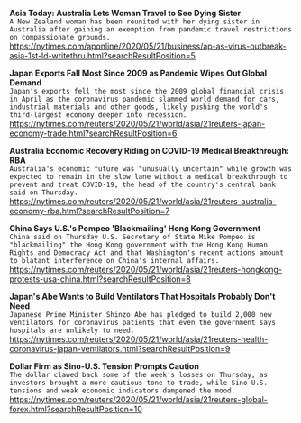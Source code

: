 **Asia Today: Australia Lets Woman Travel to See Dying Sister**\
`A New Zealand woman has been reunited with her dying sister in Australia after gaining an exemption from pandemic travel restrictions on compassionate grounds.`\
https://nytimes.com/aponline/2020/05/21/business/ap-as-virus-outbreak-asia-1st-ld-writethru.html?searchResultPosition=5

**Japan Exports Fall Most Since 2009 as Pandemic Wipes Out Global Demand**\
`Japan's exports fell the most since the 2009 global financial crisis in April as the coronavirus pandemic slammed world demand for cars, industrial materials and other goods, likely pushing the world's third-largest economy deeper into recession.`\
https://nytimes.com/reuters/2020/05/21/world/asia/21reuters-japan-economy-trade.html?searchResultPosition=6

**Australia Economic Recovery Riding on COVID-19 Medical Breakthrough: RBA**\
`Australia's economic future was "unusually uncertain" while growth was expected to remain in the slow lane without a medical breakthrough to prevent and treat COVID-19, the head of the country's central bank said on Thursday.`\
https://nytimes.com/reuters/2020/05/21/world/asia/21reuters-australia-economy-rba.html?searchResultPosition=7

**China Says U.S.'s Pompeo 'Blackmailing' Hong Kong Government**\
`China said on Thursday U.S. Secretary of State Mike Pompeo is "blackmailing" the Hong Kong government with the Hong Kong Human Rights and Democracy Act and that Washington's recent actions amount to blatant interference on China's internal affairs.`\
https://nytimes.com/reuters/2020/05/21/world/asia/21reuters-hongkong-protests-usa-china.html?searchResultPosition=8

**Japan's Abe Wants to Build Ventilators That Hospitals Probably Don't Need**\
`Japanese Prime Minister Shinzo Abe has pledged to build 2,000 new ventilators for coronavirus patients that even the government says hospitals are unlikely to need. `\
https://nytimes.com/reuters/2020/05/21/world/asia/21reuters-health-coronavirus-japan-ventilators.html?searchResultPosition=9

**Dollar Firm as Sino-U.S. Tension Prompts Caution**\
`The dollar clawed back some of the week's losses on Thursday, as investors brought a more cautious tone to trade, while Sino-U.S. tensions and weak economic indicators dampened the mood.`\
https://nytimes.com/reuters/2020/05/21/world/asia/21reuters-global-forex.html?searchResultPosition=10

